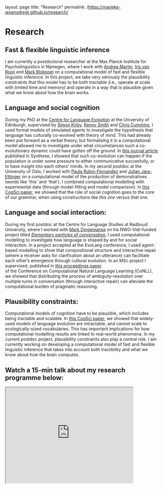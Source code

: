 layout: page
title: "Research"
permalink: /https://marieke-woensdregt.github.io/research/

# Research

## Fast & flexible linguistic inference

I am currently a postdoctoral researcher at the Max Planck Institute for Psycholinguistics in Nijmegen, where I work with
[Andrea Martin](https://sites.google.com/site/aemn1011/home),
[Iris van Rooij](https://irisvanrooijcogsci.com/) and
[Mark Blokpoel](https://markblokpoel.com/)
on a computational model of fast and flexible linguistic
inference. In this project, we take very seriously the plausibility constraints that this model has to be both tractable 
(i.e., operate at scale with limited time and memory) and operate in a way that is plausible given what we know about 
how the brain works.	


## Language and social cognition

During my PhD at the [Centre for Language Evolution](http://www.lel.ed.ac.uk/cle/)
at the University of Edinburgh, supervised by 
[Simon Kirby](http://www.lel.ed.ac.uk/~simon/),
[Kenny Smith](http://www.lel.ed.ac.uk/~kenny/) and 
[Chris Cummins](http://www.crcummins.com/), I used formal models of simulated agents to
investigate the hypothesis that language has culturally co-evolved with theory of mind. This
had already been put forward as a verbal theory, but formalising it in a computational model
allowed me to investigate under what circumstances such a co-evolutionary dynamic could have
gotten off the ground. In <a href="https://link.springer.com/article/10.1007/s11229-020-02798-7">this journal article</a> 
published in Synthese, I showed that such co-evolution
can happen if the population is under some pressure to either communicative succesfully, or
to have insight into each others’ minds. In my second postdoc at the University of Oslo, I worked with
<a href="https://www.hf.uio.no/ifikk/english/people/aca/philosophy/temporary/paulorf/">Paula Rubio-Fernandez</a>
and <a href="https://psychology.yale.edu/people/julian-jara-ettinger">Julian Jara-Ettinger</a> on a computational
model of the production of demonstratives (words like 'this' and 'that'). 
I combined computational modelling with experimental data (through model-fitting and model comparison). 
In <a href="https://escholarship.org/uc/item/91x62554">this CogSci paper</a>, 
we showed that the role of social cognition
goes to the core of our grammar, when using constructions like <i>this one</i> versus <i>that one</i>.
	
	
## Language and social interaction:
During my first postdoc at the Centre for Language Studies at Radboud University, where I worked with
<a href="https://markdingemanse.net/">Mark Dingemanse</a> on his NWO-Vidi-funded project titled 
<a href="https://markdingemanse.net/elpaco/"><i>Elementary particles of conversation</i></a>, 
I used computational modelling to investigate how language is shaped by and for social interaction. In a project accepted at
the EvoLang conference, I used agent-based modelling to show that compositional structure
and interactive repair (where a receiver asks for clarification about an utterance) can facilitate
each other’s emergence through cultural evolution. In an MSc project I supervised, published in
<a href="https://aclanthology.org/2020.conll-1.14/">this proceedings paper</a>  
of the Conference on Computational Natural Language Learning (CoNLL), we
showed that distributing the process of ambiguity-resolution over multiple turns in conversation
(through interactive repair) can alleviate the computational burden of pragmatic reasoning.
	
	
## Plausibility constraints:
Computational models of cognition have to be plausible, which includes being tractable and scalable. In
<a href="https://escholarship.org/uc/item/021734q4">this CogSci paper</a>, 
we showed that widely-used models of language evolution
are intractable, and cannot scale to ecologically-sized vocabularies. This has important
implications for how computational modelling results are linked to real-world phenomena. In
my current postdoc project, plausibility constraints also play a central role. I am currently
working on developing a computational model of fast and flexible linguistic inference that
takes into account both tractibility and what we know about how the brain computes.
	
## Watch a 15-min talk about my research programme below:
<iframe width="420" height="315"
        src="https://www.youtube.com/embed/uIbiJvzXu48">
</iframe>
